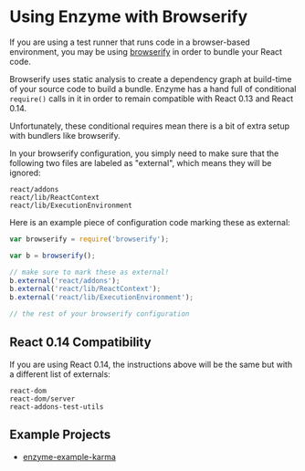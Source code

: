 # Using Enzyme with Browserify

If you are using a test runner that runs code in a browser-based environment, you may be using
[browserify]() in order to bundle your React code.

Browserify uses static analysis to create a dependency graph at build-time of your source code to
build a bundle. Enzyme has a hand full of conditional `require()` calls in it in order to remain
compatible with React 0.13 and React 0.14.

Unfortunately, these conditional requires mean there is a bit of extra setup with bundlers like
browserify.

In your browserify configuration, you simply need to make sure that the following two files are
labeled as "external", which means they will be ignored:

```
react/addons
react/lib/ReactContext
react/lib/ExecutionEnvironment
```

Here is an example piece of configuration code marking these as external:

```js
var browserify = require('browserify');

var b = browserify();

// make sure to mark these as external!
b.external('react/addons');
b.external('react/lib/ReactContext');
b.external('react/lib/ExecutionEnvironment');

// the rest of your browserify configuration
```


## React 0.14 Compatibility

If you are using React 0.14, the instructions above will be the same but with a different list of
externals:

```
react-dom
react-dom/server
react-addons-test-utils
```


## Example Projects

- [enzyme-example-karma](https://github.com/lelandrichardson/enzyme-example-karma)
